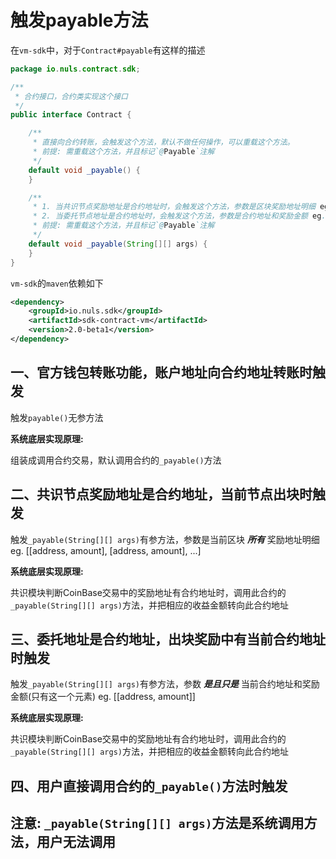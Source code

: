 # 触发payable方法

在`vm-sdk`中，对于`Contract#payable`有这样的描述

```java
package io.nuls.contract.sdk;

/**
 * 合约接口，合约类实现这个接口
 */
public interface Contract {

    /**
     * 直接向合约转账，会触发这个方法，默认不做任何操作，可以重载这个方法。
     * 前提: 需重载这个方法，并且标记`@Payable`注解
     */
    default void _payable() {
    }

    /**
     * 1. 当共识节点奖励地址是合约地址时，会触发这个方法，参数是区块奖励地址明细 eg. [[address, amount], [address, amount], ...]
     * 2. 当委托节点地址是合约地址时，会触发这个方法，参数是合约地址和奖励金额 eg. [[address, amount]]
     * 前提: 需重载这个方法，并且标记`@Payable`注解
     */
    default void _payable(String[][] args) {
    }
}

```

`vm-sdk`的`maven`依赖如下

```xml
<dependency>
    <groupId>io.nuls.sdk</groupId>
    <artifactId>sdk-contract-vm</artifactId>
    <version>2.0-beta1</version>
</dependency>
```

## 一、官方钱包转账功能，账户地址向合约地址转账时触发

触发`payable()`无参方法

**系统底层实现原理:**

组装成调用合约交易，默认调用合约的`_payable()`方法

## 二、共识节点奖励地址是合约地址，当前节点出块时触发

触发`_payable(String[][] args)`有参方法，参数是当前区块 _**所有**_ 奖励地址明细 eg. [[address, amount], [address, amount], ...]

**系统底层实现原理:**

共识模块判断CoinBase交易中的奖励地址有合约地址时，调用此合约的`_payable(String[][] args)`方法，并把相应的收益金额转向此合约地址

## 三、委托地址是合约地址，出块奖励中有当前合约地址时触发

触发`_payable(String[][] args)`有参方法，参数 _**是且只是**_ 当前合约地址和奖励金额(只有这一个元素) eg. [[address, amount]]

**系统底层实现原理:**

共识模块判断CoinBase交易中的奖励地址有合约地址时，调用此合约的`_payable(String[][] args)`方法，并把相应的收益金额转向此合约地址

## 四、用户直接调用合约的`_payable()`方法时触发

## 注意: `_payable(String[][] args)`方法是系统调用方法，用户无法调用
